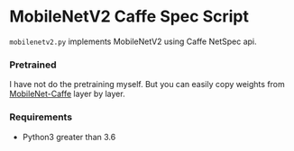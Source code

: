 
MobileNetV2 Caffe Spec Script
=============================

`mobilenetv2.py` implements MobileNetV2 using Caffe NetSpec api.

### Pretrained

I have not do the pretraining myself. But you can easily copy weights from [MobileNet-Caffe](https://github.com/shicai/MobileNet-Caffe) layer by layer.

### Requirements

+ Python3 greater than 3.6
